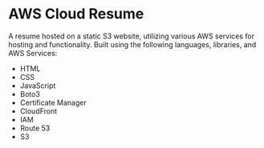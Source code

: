 # AWS Cloud Resume

A resume hosted on a static S3 website, utilizing various AWS services for hosting and functionality. Built using the following languages, libraries, and AWS Services:

* HTML
* CSS
* JavaScript
* Boto3
* Certificate Manager
* CloudFront
* IAM
* Route 53
* S3

  
